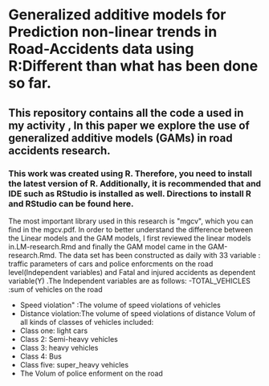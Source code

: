 # Generalized additive models for Prediction non-linear trends in Road-Accidents data using R:Different than what has been done so far.
## This repository contains all the code a used in my activity ,  In this paper we explore the use of generalized additive models (GAMs) in road  accidents research.
### This work was created using R. Therefore, you need to install the latest version of R. Additionally, it is recommended that and IDE such as RStudio is installed as well. Directions to install R and RStudio can be found here.
The most important library used in this research is "mgcv", which you can find in the mgcv.pdf.
In order to better understand the difference between the Linear models and the GAM  models, I first reviewed the linear models in.LM-research.Rmd and finally the GAM model came in the GAM-research.Rmd.
The data set has been constructed as daily with 33 variable :  
traffic parameters of cars and police enforcments on the road level(Independent variables) and Fatal and injured accidents as dependent variable(Y) .The Independent variables are as follows:
-TOTAL_VEHICLES :sum of  vehicles on the road 
- Speed violation" :The volume of speed violations of vehicles
- Distance violation:The volume of speed violations of distance
Volum of all kinds of classes of vehicles included:
- Class one: light cars
- Class 2: Semi-heavy vehicles
- Class 3: heavy vehicles
- Class 4: Bus
- Class five: super_heavy vehicles
- The Volum of police enforment on the road
